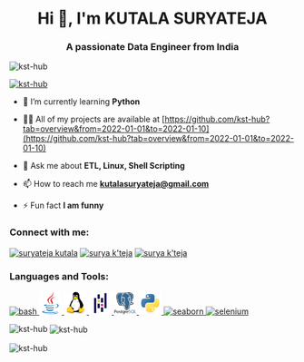 <h1 align="center">Hi 👋, I'm KUTALA SURYATEJA</h1>
<h3 align="center">A passionate Data Engineer from India</h3>

<p align="left"> <img src="https://komarev.com/ghpvc/?username=kst-hub&label=Profile%20views&color=0e75b6&style=flat" alt="kst-hub" /> </p>

<p align="left"> <a href="https://github.com/ryo-ma/github-profile-trophy"><img src="https://github-profile-trophy.vercel.app/?username=kst-hub" alt="kst-hub" /></a> </p>

- 🌱 I’m currently learning **Python**

- 👨‍💻 All of my projects are available at [https://github.com/kst-hub?tab=overview&from=2022-01-01&to=2022-01-10](https://github.com/kst-hub?tab=overview&from=2022-01-01&to=2022-01-10)

- 💬 Ask me about **ETL, Linux, Shell Scripting**

- 📫 How to reach me **kutalasuryateja@gmail.com**

- ⚡ Fun fact **I am funny**

<h3 align="left">Connect with me:</h3>
<p align="left">
<a href="https://linkedin.com/in/suryateja kutala" target="blank"><img align="center" src="https://raw.githubusercontent.com/rahuldkjain/github-profile-readme-generator/master/src/images/icons/Social/linked-in-alt.svg" alt="suryateja kutala" height="30" width="40" /></a>
<a href="https://fb.com/surya k'teja" target="blank"><img align="center" src="https://raw.githubusercontent.com/rahuldkjain/github-profile-readme-generator/master/src/images/icons/Social/facebook.svg" alt="surya k'teja" height="30" width="40" /></a>
<a href="https://instagram.com/surya k'teja" target="blank"><img align="center" src="https://raw.githubusercontent.com/rahuldkjain/github-profile-readme-generator/master/src/images/icons/Social/instagram.svg" alt="surya k'teja" height="30" width="40" /></a>
</p>

<h3 align="left">Languages and Tools:</h3>
<p align="left"> <a href="https://www.gnu.org/software/bash/" target="_blank" rel="noreferrer"> <img src="https://www.vectorlogo.zone/logos/gnu_bash/gnu_bash-icon.svg" alt="bash" width="40" height="40"/> </a> <a href="https://www.java.com" target="_blank" rel="noreferrer"> <img src="https://raw.githubusercontent.com/devicons/devicon/master/icons/java/java-original.svg" alt="java" width="40" height="40"/> </a> <a href="https://www.linux.org/" target="_blank" rel="noreferrer"> <img src="https://raw.githubusercontent.com/devicons/devicon/master/icons/linux/linux-original.svg" alt="linux" width="40" height="40"/> </a> <a href="https://pandas.pydata.org/" target="_blank" rel="noreferrer"> <img src="https://raw.githubusercontent.com/devicons/devicon/2ae2a900d2f041da66e950e4d48052658d850630/icons/pandas/pandas-original.svg" alt="pandas" width="40" height="40"/> </a> <a href="https://www.postgresql.org" target="_blank" rel="noreferrer"> <img src="https://raw.githubusercontent.com/devicons/devicon/master/icons/postgresql/postgresql-original-wordmark.svg" alt="postgresql" width="40" height="40"/> </a> <a href="https://www.python.org" target="_blank" rel="noreferrer"> <img src="https://raw.githubusercontent.com/devicons/devicon/master/icons/python/python-original.svg" alt="python" width="40" height="40"/> </a> <a href="https://seaborn.pydata.org/" target="_blank" rel="noreferrer"> <img src="https://seaborn.pydata.org/_images/logo-mark-lightbg.svg" alt="seaborn" width="40" height="40"/> </a> <a href="https://www.selenium.dev" target="_blank" rel="noreferrer"> <img src="https://raw.githubusercontent.com/detain/svg-logos/780f25886640cef088af994181646db2f6b1a3f8/svg/selenium-logo.svg" alt="selenium" width="40" height="40"/> </a> </p>

<p><img align="left" src="https://github-readme-stats.vercel.app/api/top-langs?username=kst-hub&show_icons=true&locale=en&layout=compact" alt="kst-hub" /></p>

<p>&nbsp;<img align="center" src="https://github-readme-stats.vercel.app/api?username=kst-hub&show_icons=true&locale=en" alt="kst-hub" /></p>

<p><img align="center" src="https://github-readme-streak-stats.herokuapp.com/?user=kst-hub&" alt="kst-hub" /></p>
